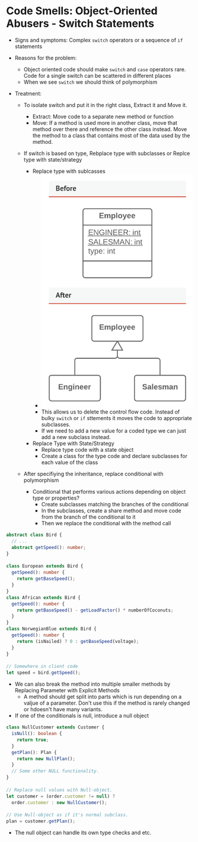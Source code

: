 # Code Smells: Object-Oriented Abusers - Switch Statements

- Signs and symptoms: Complex `switch` operators or a sequence of `if` statements

- Reasons for the problem:
  - Object oriented code should make `switch` and `case` operators rare. Code for a single switch can be scattered in different places
  - When we see `switch` we should think of polymorphism

- Treatment:
  - To isolate switch and put it in the right class, Extract it and Move it.
    - Extract: Move code to a separate new method or function
    - Move: If a method is used more in another class, move that method over there and reference the other class instead. Move the method to a class that contains most of the data used by the method.
  
  - If switch is based on type, Rebplace type with subclasses or Replce type with state/strategy
    - Replace type with sublcasses
      - ![alt text](image.png)
      - This allows us to delete the control flow code. Instead of bulky `switch` or `if` sttements it moves the code to appropriate subclasses.
      - If we need to add a new value for a coded type we can just add a new subclass instead.
    - Replace Type with State/Strategy
      - Replace type code with a state object
      - Create a class for the type code and declare subclasses for each value of the class
  - After specifiying the inheritance, replace conditional with polymorphism
    - Conditional that performs various actions depending on object type or properties?
      - Create subclasses matching the branches of the conditional
      - In the subclasses, create a share method and move code from the branch of the conditional to it
      - Then we replace the conditional with the method call

```ts
abstract class Bird {
  // ...
  abstract getSpeed(): number;
}

class European extends Bird {
  getSpeed(): number {
    return getBaseSpeed();
  }
}
class African extends Bird {
  getSpeed(): number {
    return getBaseSpeed() - getLoadFactor() * numberOfCoconuts;
  }
}
class NorwegianBlue extends Bird {
  getSpeed(): number {
    return (isNailed) ? 0 : getBaseSpeed(voltage);
  }
}

// Somewhere in client code
let speed = bird.getSpeed();
```

- We can also break the method into multiple smaller methods by Replacing Parameter with Explicit Methods
  - A method should get split into parts which is run depending on a valjue of a parameter. Don't use this if the method is rarely changed or hdoesn't have many variants.
- If one of the conditionals is null, introduce a null object

```ts
class NullCustomer extends Customer {
  isNull(): boolean {
    return true;
  }
  getPlan(): Plan {
    return new NullPlan();
  }
  // Some other NULL functionality.
}

// Replace null values with Null-object.
let customer = (order.customer != null) ?
  order.customer : new NullCustomer();

// Use Null-object as if it's normal subclass.
plan = customer.getPlan();
```
- The null object can handle its own type checks and etc.